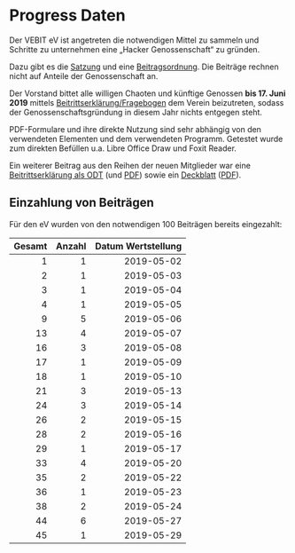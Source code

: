 # Progress Daten

Der VEBIT eV ist angetreten die notwendigen Mittel zu sammeln und
Schritte zu unternehmen eine „Hacker Genossenschaft“ zu gründen.

Dazu gibt es die [Satzung] und eine [Beitragsordnung].
Die Beiträge rechnen nicht auf Anteile der Genossenschaft an.

Der Vorstand bittet alle willigen Chaoten und künftige Genossen
**bis 17. Juni 2019** mittels [Beitrittserklärung/Fragebogen]
dem Verein beizutreten, sodass der Genossenschaftsgründung in
diesem Jahr nichts entgegen steht.

PDF-Formulare und ihre direkte Nutzung sind sehr abhängig von den
verwendeten Elementen und dem verwendeten Programm. Getestet wurde
zum direkten Befüllen u.a. Libre Office Draw und Foxit Reader.
  
Ein weiterer Beitrag aus den Reihen der neuen Mitglieder war eine
[Beitrittserklärung als ODT](./vebit_beitrittserklaerung_ausfuellbar.odt)
(und [PDF](./vebit_beitrittserklaerung_ausfuellbar.pdf)) sowie ein
[Deckblatt](./vebit_rueckadressblatt_ausfuellbar.odt)
([PDF](./vebit_rueckadressblatt_ausfuellbar.pdf)).

[Satzung]: https://git.vebit.xyz/vebit/wiki/src/branch/master/satzung.markdown
[Beitragsordnung]: https://git.vebit.xyz/vebit/wiki/src/branch/master/beitragsordnung.markdown
[Beitrittserklärung/Fragebogen]: https://git.vebit.xyz/vebit/wiki/src/branch/master/fragebogen.pdf

## Einzahlung von Beiträgen

Für den eV wurden von den notwendigen 100 Beiträgen bereits eingezahlt:

Gesamt | Anzahl | Datum Wertstellung
------:|-------:|------:
 1 | 1 | 2019-05-02
 2 | 1 | 2019-05-03
 3 | 1 | 2019-05-04
 4 | 1 | 2019-05-05
 9 | 5 | 2019-05-06
13 | 4 | 2019-05-07
16 | 3 | 2019-05-08
17 | 1 | 2019-05-09
18 | 1 | 2019-05-10
21 | 3 | 2019-05-13
24 | 3 | 2019-05-14
26 | 2 | 2019-05-15
28 | 2 | 2019-05-16
29 | 1 | 2019-05-17
33 | 4 | 2019-05-20
35 | 2 | 2019-05-22
36 | 1 | 2019-05-23
38 | 2 | 2019-05-24
44 | 6 | 2019-05-27
45 | 1 | 2019-05-29
